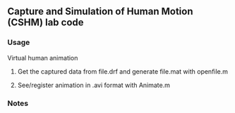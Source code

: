 ## Capture and Simulation of Human Motion (CSHM) lab code

### Usage

Virtual human animation

1) Get the captured data from file.drf and generate file.mat with openfile.m

2) See/register animation in .avi format with Animate.m

### Notes

